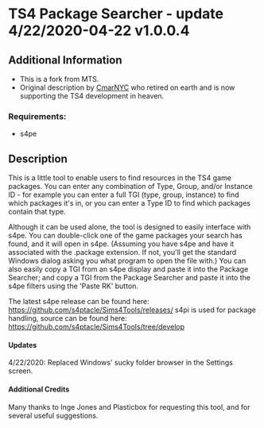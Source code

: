 # TS4 Package Searcher - update 4/22/2020-04-22 v1.0.0.4

## Additional Information
* This is a fork from MTS. 
* Original description by [CmarNYC](https://modthesims.info/member.php?u=3216596) who retired on earth and is now supporting the TS4 development in heaven.

### Requirements:
* s4pe

## Description

This is a little tool to enable users to find resources in the TS4 game packages. You can enter any combination of Type, Group, and/or Instance ID - for example you can enter a full TGI (type, group, instance) to find which packages it's in, or you can enter a Type ID to find which packages contain that type.

Although it can be used alone, the tool is designed to easily interface with s4pe. You can double-click one of the game packages your search has found, and it will open in s4pe. (Assuming you have s4pe and have it associated with the .package extension. If not, you'll get the standard Windows dialog asking you what program to open the file with.) You can also easily copy a TGI from an s4pe display and paste it into the Package Searcher; and copy a TGI from the Package Searcher and paste it into the s4pe filters using the 'Paste RK' button.

The latest s4pe release can be found here: https://github.com/s4ptacle/Sims4Tools/releases/
s4pi is used for package handling, source can be found here: https://github.com/s4ptacle/Sims4Tools/tree/develop

#### Updates
4/22/2020: Replaced Windows' sucky folder browser in the Settings screen.

#### Additional Credits
Many thanks to Inge Jones and Plasticbox for requesting this tool, and for several useful suggestions. 